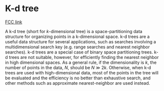 # K-d tree

[FCC link](https://www.freecodecamp.org/learn/coding-interview-prep/rosetta-code/k-d-tree)

A k-d tree (short for _k_\-dimensional tree) is a space-partitioning data
structure for organizing points in a k-dimensional space. k-d trees are a useful
data structure for several applications, such as searches involving a
multidimensional search key (e.g. range searches and nearest neighbor searches).
k-d trees are a special case of binary space partitioning trees. k-d trees are
not suitable, however, for efficiently finding the nearest neighbor in high
dimensional spaces. As a general rule, if the dimensionality is _k_, the number
of points in the data, _N_, should be _N_ ≫ 2*k*. Otherwise, when k-d trees are
used with high-dimensional data, most of the points in the tree will be
evaluated and the efficiency is no better than exhaustive search, and other
methods such as approximate nearest-neighbor are used instead.
